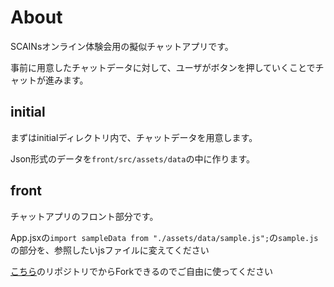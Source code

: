 # About
SCAINsオンライン体験会用の擬似チャットアプリです。

事前に用意したチャットデータに対して、ユーザがボタンを押していくことでチャットが進みます。

## initial
まずはinitialディレクトリ内で、チャットデータを用意します。

Json形式のデータを```front/src/assets/data```の中に作ります。

## front
チャットアプリのフロント部分です。

App.jsxの```import sampleData from "./assets/data/sample.js";```の```sample.js```の部分を、参照したいjsファイルに変えてください

[こちら][]のリポジトリでからForkできるのでご自由に使ってください

[こちら]: https://github.com/Kenshin0011/chat_ui_react
